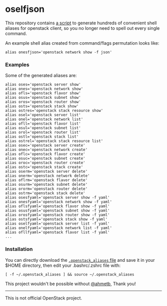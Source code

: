 # oselfjson

This repository contains [a script](generate_aliases.py) to generate hundreds of
convenient shell aliases for openstack client, so you no longer need to spell out every single
command.

An example shell alias created from command/flags permutation looks like:

    alias onesfjson='openstack network show -f json'

### Examples

Some of the generated aliases are:

```
alias oses='openstack server show'
alias ones='openstack network show'
alias ofls='openstack flavor show'
alias osus='openstack subnet show'
alias oros='openstack router show'
alias osts='openstack stack show'
alias ostres='openstack stack resource show'
alias osel='openstack server list'
alias onel='openstack network list'
alias ofll='openstack flavor list'
alias osul='openstack subnet list'
alias orol='openstack router list'
alias ostl='openstack stack list'
alias ostrel='openstack stack resource list'
alias osec='openstack server create'
alias onec='openstack network create'
alias oflc='openstack flavor create'
alias osuc='openstack subnet create'
alias oroc='openstack router create'
alias ostc='openstack stack create'
alias oserm='openstack server delete'
alias onerm='openstack network delete'
alias oflrm='openstack flavor delete'
alias osurm='openstack subnet delete'
alias ororm='openstack router delete'
alias ostrm='openstack stack delete'
alias osesfyaml='openstack server show -f yaml'
alias onesfyaml='openstack network show -f yaml'
alias oflsfyaml='openstack flavor show -f yaml'
alias osusfyaml='openstack subnet show -f yaml'
alias orosfyaml='openstack router show -f yaml'
alias ostsfyaml='openstack stack show -f yaml'
alias oselfyaml='openstack server list -f yaml'
alias onelfyaml='openstack network list -f yaml'
alias ofllfyaml='openstack flavor list -f yaml'
...
```

### Installation

You can directly download the [`.openstack_aliases` file](https://raw.githubusercontent.com/zerodayz/oselfjson/master/.openstack_aliases)
and save it in your $HOME directory, then edit your .bashrc/.zshrc file with:

```
[ -f ~/.openstack_aliases ] && source ~/.openstack_aliases
```

This project wouldn't be possible without [@ahmetb](https://twitter.com/ahmetb), Thank you!

-----

This is not official OpenStack project.
